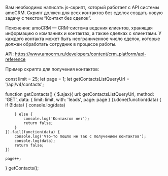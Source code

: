 Вам необходимо написать js-скрипт, который работает с API системы amoCRM. Скрипт должен для всех контактов без сделок создать новую задачу с текстом “Контакт без сделок”.

Пояснения:
amoCRM — CRM-система ведения клиентов, хранящая информацию о компаниях и контактах, а также сделках с клиентами. У каждого контакта может быть неограниченное число сделок, которые должен обработать сотрудник в процессе работы.

API: https://www.amocrm.ru/developers/content/crm_platform/api-reference

Пример скрипта для получения контактов:

const limit = 25;
let page = 1;
let getContactsListQueryUrl = '/api/v4/contacts';

function getContacts() {
    $.ajax({
        url: getContactsListQueryUrl,
        method: 'GET',
        data: {
            limit: limit,
            with: 'leads',
            page: page
        }
    }).done(function(data) {
        if (!!data) {
            console.log(data)

        } else {
            console.log('Контактов нет');
            return false;
        }
    }).fail(function(data) {
        console.log('Что-то пошло не так c получением контактов');
        console.log(data);
        return false;
    })

    page++;
}
getContacts();
